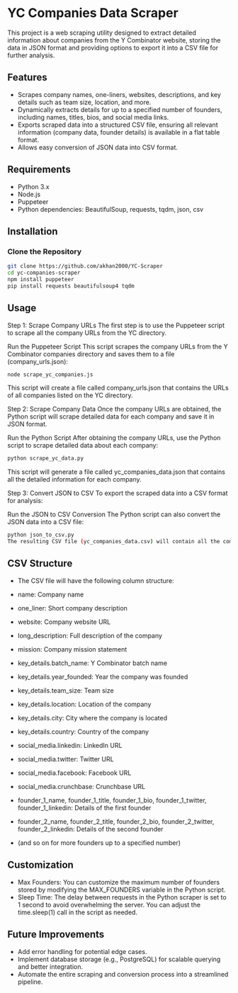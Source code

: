 # YC Companies Data Scraper

This project is a web scraping utility designed to extract detailed information about companies from the Y Combinator website, storing the data in JSON format and providing options to export it into a CSV file for further analysis.

## Features
- Scrapes company names, one-liners, websites, descriptions, and key details such as team size, location, and more.
- Dynamically extracts details for up to a specified number of founders, including names, titles, bios, and social media links.
- Exports scraped data into a structured CSV file, ensuring all relevant information (company data, founder details) is available in a flat table format.
- Allows easy conversion of JSON data into CSV format.

## Requirements
- Python 3.x
- Node.js
- Puppeteer
- Python dependencies: BeautifulSoup, requests, tqdm, json, csv

## Installation

### Clone the Repository

```bash
git clone https://github.com/akhan2000/YC-Scraper
cd yc-companies-scraper
npm install puppeteer
pip install requests beautifulsoup4 tqdm
```

## Usage
Step 1: Scrape Company URLs
The first step is to use the Puppeteer script to scrape all the company URLs from the YC directory.

Run the Puppeteer Script
This script scrapes the company URLs from the Y Combinator companies directory and saves them to a file (company_urls.json):

```bash
node scrape_yc_companies.js
```
This script will create a file called company_urls.json that contains the URLs of all companies listed on the YC directory.

Step 2: Scrape Company Data
Once the company URLs are obtained, the Python script will scrape detailed data for each company and save it in JSON format.

Run the Python Script
After obtaining the company URLs, use the Python script to scrape detailed data about each company:

```bash
python scrape_yc_data.py
```
This script will generate a file called yc_companies_data.json that contains all the detailed information for each company.

Step 3: Convert JSON to CSV
To export the scraped data into a CSV format for analysis:

Run the JSON to CSV Conversion
The Python script can also convert the JSON data into a CSV file:

```bash
python json_to_csv.py
The resulting CSV file (yc_companies_data.csv) will contain all the company data, including founder information in separate columns (e.g., founder_1_name, founder_1_twitter).
```

## CSV Structure
- The CSV file will have the following column structure:

- name: Company name
- one_liner: Short company description
- website: Company website URL
- long_description: Full description of the company
- mission: Company mission statement
- key_details.batch_name: Y Combinator batch name
- key_details.year_founded: Year the company was founded
- key_details.team_size: Team size
- key_details.location: Location of the company
- key_details.city: City where the company is located
- key_details.country: Country of the company
- social_media.linkedin: LinkedIn URL
- social_media.twitter: Twitter URL
- social_media.facebook: Facebook URL
- social_media.crunchbase: Crunchbase URL
- founder_1_name, founder_1_title, founder_1_bio, founder_1_twitter, founder_1_linkedin: Details of the first founder
- founder_2_name, founder_2_title, founder_2_bio, founder_2_twitter, founder_2_linkedin: Details of the second founder
- (and so on for more founders up to a specified number)

## Customization
- Max Founders: You can customize the maximum number of founders stored by modifying the MAX_FOUNDERS variable in the Python script.
- Sleep Time: The delay between requests in the Python scraper is set to 1 second to avoid overwhelming the server. You can adjust the time.sleep(1) call in the script as needed.

## Future Improvements
- Add error handling for potential edge cases.
- Implement database storage (e.g., PostgreSQL) for scalable querying and better integration.
- Automate the entire scraping and conversion process into a streamlined pipeline.

